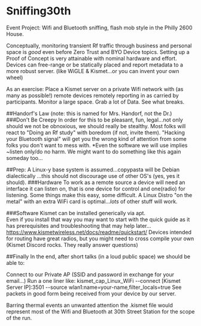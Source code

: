 # Sniffing30th
Event Project: Wifi and Bluetooth sniffing, flash mob style in the Philly 2600 House.

Conceptually, monitoring transient Rf traffic through business and personal space is *good* even before Zero Trust and BYO Device topics. Setting up a Proof of Concept is very attainable with nominal hardware and effort. Devices can free-range or be statically placed and report metadata to a more robust server. (like WiGLE & Kismet...or you can invent your own wheel)

As an exercise: Place a Kismet server on a private Wifi network with (as many as possible!) remote devices remotely reporting in as carried by participants. Monitor a large space. Grab a lot of Data. See what breaks.

##Handorf's Law 
(note: this is named for Mrs. Handorf, not the Dr.)
###Don't Be Creepy
In order for this to be pleasant, fun, legal...not only should we not be obnoxious, we should really be stealthy. Most folks will react to "Doing an Rf study" with boredom (if not, invite them). "Hacking your Bluetooth signal" will get you the wrong kind of attention from some folks you don't want to mess with. *Even the software we will use implies ~listen only/do no harm. We might want to do something like this again someday too...

##Prep:
A Linux-y base system is assumed...copypasta will be Debian dialectically ...this should not discourage use of other OS's (yes, yes it should).
###Hardware
To work as a remote source a device will need an interface it can listen on, that is one device for control and one(radio) for listening. Some things make this easy, some difficult.
A Linux Distro "on the metal" with an extra WiFi card is optimal...*lots* of other stuff will work.

 
###Software
Kismet can be installed generically via apt.  
Even if you install that way you may want to start with the quick guide as it has prerequisites and troubleshooting that may help later...
https://www.kismetwireless.net/docs/readme/quickstart/
Devices intended for routing have great radios, but you might need to cross compile your own (Kismet Discord rocks. They really answer questions)

##Finally
In the end, after short talks (in a loud public space) we should be able to:

Connect to our Private AP (SSID and password in exchange for your email...)
Run a one liner like:
kismet_cap_Linux_WiFi --connect [Kismet Server IP]:3501 --source wlan1:name=your-name,filter_locals=true
See packets in good form being received from your device by our server.

Barring thermal events an unwanted attention the .kismet file would represent most of the Wifi and Bluetooth at 30th Street Station for the scope of the run.
